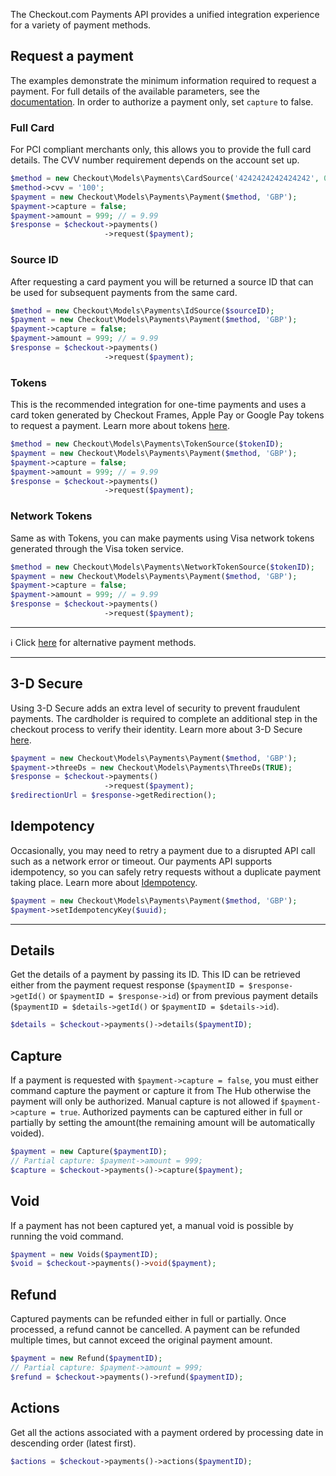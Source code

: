 The Checkout.com Payments API provides a unified integration experience for a variety of payment methods.

## Request a payment
The examples demonstrate the minimum information required to request a payment. For full details of the available parameters, see the [documentation](https://api-reference.checkout.com/#tag/Payments/paths/~1payments/post). In order to authorize a payment only, set `capture` to false.

### Full Card
For PCI compliant merchants only, this allows you to provide the full card details. The CVV number requirement depends on the account set up.

```php
$method = new Checkout\Models\Payments\CardSource('4242424242424242', 01, 2020);
$method->cvv = '100';
$payment = new Checkout\Models\Payments\Payment($method, 'GBP');
$payment->capture = false;
$payment->amount = 999; // = 9.99
$response = $checkout->payments()
                     ->request($payment);
```

### Source ID
After requesting a card payment you will be returned a source ID that can be used for subsequent payments from the same card.

```php
$method = new Checkout\Models\Payments\IdSource($sourceID);
$payment = new Checkout\Models\Payments\Payment($method, 'GBP');
$payment->capture = false;
$payment->amount = 999; // = 9.99
$response = $checkout->payments()
                     ->request($payment);
```

### Tokens
This is the recommended integration for one-time payments and uses a card token generated by Checkout Frames, Apple Pay or Google Pay tokens to request a payment. Learn more about tokens [here](https://github.com/CKOTech/checkout-sdk-php/wiki/1.-Tokens).

```php
$method = new Checkout\Models\Payments\TokenSource($tokenID);
$payment = new Checkout\Models\Payments\Payment($method, 'GBP');
$payment->capture = false;
$payment->amount = 999; // = 9.99
$response = $checkout->payments()
                     ->request($payment);
```

### Network Tokens
Same as with Tokens, you can make payments using Visa network tokens generated through the Visa token service.

```php
$method = new Checkout\Models\Payments\NetworkTokenSource($tokenID);
$payment = new Checkout\Models\Payments\Payment($method, 'GBP');
$payment->capture = false;
$payment->amount = 999; // = 9.99
$response = $checkout->payments()
                     ->request($payment);
```


***

ℹ️ Click [here](https://github.com/CKOTech/checkout-sdk-php/wiki/3.-Alternative-Payments) for alternative payment methods.

***
## 3-D Secure
Using 3-D Secure adds an extra level of security to prevent fraudulent payments. The cardholder is required to complete an additional step in the checkout process to verify their identity. Learn more about 3-D Secure [here](https://docs.checkout.com/v2/docs/3-d-secure).

```php
$payment = new Checkout\Models\Payments\Payment($method, 'GBP');
$payment->threeDs = new Checkout\Models\Payments\ThreeDs(TRUE);
$response = $checkout->payments()
                     ->request($payment);
$redirectionUrl = $response->getRedirection();
```

## Idempotency
Occasionally, you may need to retry a payment due to a disrupted API call such as a network error or timeout. Our payments API supports idempotency, so you can safely retry requests without a duplicate payment taking place. Learn more about [Idempotency](https://docs.checkout.com/v2/docs/api-idempotency).

```php
$payment = new Checkout\Models\Payments\Payment($method, 'GBP');
$payment->setIdempotencyKey($uuid);
```
***


## Details
Get the details of a payment by passing its ID. This ID can be retrieved either from the payment request response (`$paymentID = $response->getId()` or `$paymentID = $response->id`) or from previous payment details (`$paymentID = $details->getId()` or `$paymentID = $details->id`).

```php
$details = $checkout->payments()->details($paymentID);
```


## Capture
If a payment is requested with `$payment->capture = false`, you must either command capture the payment or capture it from The Hub otherwise the payment will only be authorized. Manual capture is not allowed if `$payment->capture = true`.
Authorized payments can be captured either in full or partially by setting the amount(the remaining amount will be automatically voided).

```php
$payment = new Capture($paymentID);
// Partial capture: $payment->amount = 999;
$capture = $checkout->payments()->capture($payment);
```

## Void
If a payment has not been captured yet, a manual void is possible by running the void command.

```php
$payment = new Voids($paymentID);
$void = $checkout->payments()->void($payment);
```

## Refund
Captured payments can be refunded either in full or partially. Once processed, a refund cannot be cancelled. A payment can be refunded multiple times, but cannot exceed the original payment amount.

```php
$payment = new Refund($paymentID);
// Partial capture: $payment->amount = 999;
$refund = $checkout->payments()->refund($paymentID);
```

## Actions
Get all the actions associated with a payment ordered by processing date in descending order (latest first).

```php
$actions = $checkout->payments()->actions($paymentID);
```